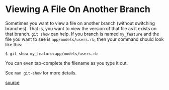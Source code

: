 # Viewing A File On Another Branch

Sometimes you want to view a file on another branch (without switching
branches). That is, you want to view the version of that file as it exists
on that branch. `git show` can help. If you branch is named `my_feature` and
the file you want to see is `app/models/users.rb`, then your command should
look like this:

```
$ git show my_feature:app/models/users.rb
```

You can even tab-complete the filename as you type it out.

See `man git-show` for more details.

[source](http://stackoverflow.com/questions/7856416/view-a-file-in-a-different-git-branch-without-changing-branches)
